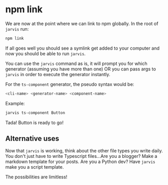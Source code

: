 # npm link

We are now at the point where we can link to npm globally. In the root of `jarvis` run:

```bash
npm link
```

If all goes well you should see a symlink get added to your computer and now you should be able to run `jarvis`.

You can use the `jarvis` command as is, it will prompt you for which generator (assuming you have more than one) OR you can pass args to `jarvis` in order to execute the generator instantly.

For the `ts-component` generator, the pseudo syntax would be:

```bash
<cli-name> <generator-name> <component-name>
```

Example:

```bash
jarvis ts-component Button
```

Tada! Button is ready to go!

## Alternative uses

Now that `jarvis` is working, think about the other file types you write daily. You don't just have to write Typescript files...Are you a blogger? Make a markdown template for your posts. Are you a Python dev? Have `jarvis` make you a script template.

The possibilities are limitless!
